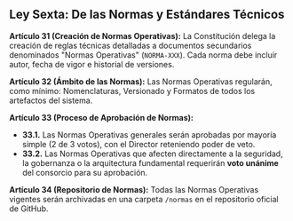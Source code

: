 ## Ley Sexta: De las Normas y Estándares Técnicos

**Artículo 31 (Creación de Normas Operativas):** La Constitución delega la creación de reglas técnicas detalladas a documentos secundarios denominados "Normas Operativas" (`NORMA-XXX`). Cada norma debe incluir autor, fecha de vigor e historial de versiones.

**Artículo 32 (Ámbito de las Normas):** Las Normas Operativas regularán, como mínimo: Nomenclaturas, Versionado y Formatos de todos los artefactos del sistema.

**Artículo 33 (Proceso de Aprobación de Normas):**
* **33.1.** Las Normas Operativas generales serán aprobadas por mayoría simple (2 de 3 votos), con el Director reteniendo poder de veto.
* **33.2.** Las Normas Operativas que afecten directamente a la seguridad, la gobernanza o la arquitectura fundamental requerirán **voto unánime** del consorcio para su aprobación.

**Artículo 34 (Repositorio de Normas):** Todas las Normas Operativas vigentes serán archivadas en una carpeta `/normas` en el repositorio oficial de GitHub.
